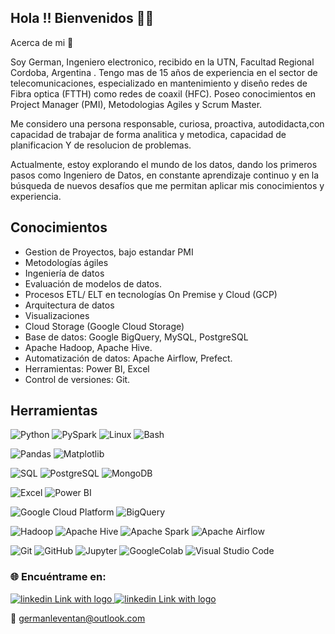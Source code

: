 ## Hola !! Bienvenidos  👋👋

Acerca de mi  👀


Soy German, Ingeniero electronico, recibido en la UTN, Facultad Regional Cordoba, Argentina .
Tengo mas de  15 años de experiencia en el sector de telecomunicaciones, especializado en mantenimiento y diseño redes de Fibra optica (FTTH) como redes de coaxil 
(HFC).
Poseo conocimientos en Project Manager (PMI), Metodologias Agiles y Scrum Master.

Me considero una persona responsable, curiosa, proactiva, autodidacta,con capacidad de trabajar de forma analitica y metodica, capacidad de planificacion Y de resolucion de problemas.

Actualmente, estoy explorando el mundo de los datos, dando los primeros pasos como Ingeniero de Datos, en constante aprendizaje continuo y en la búsqueda de nuevos desafíos que me permitan aplicar mis conocimientos y experiencia.


## Conocimientos 


- Gestion de Proyectos, bajo estandar PMI
- Metodologías ágiles
- Ingeniería de datos
- Evaluación de modelos de datos.
- Procesos ETL/ ELT en tecnologías On Premise y Cloud (GCP)
- Arquitectura de datos
- Visualizaciones
- Cloud Storage (Google Cloud Storage)
- Base de datos: Google BigQuery, MySQL, PostgreSQL
- Apache Hadoop, Apache Hive.
- Automatización de datos: Apache Airflow, Prefect.
- Herramientas: Power BI, Excel
- Control de versiones: Git.


## Herramientas


 ![Python](https://img.shields.io/badge/-Python-333333?style=flat&logo=python)   ![PySpark](https://img.shields.io/badge/-PySpark-333333?style=flat&logo=apache-spark&logoColor=orange) ![Linux](https://img.shields.io/badge/-Linux-333333?style=flat&logo=linux&logoColor=white) ![Bash](https://img.shields.io/badge/-Bash-333333?style=flat&logo=gnu-bash&logoColor=white)

 ![Pandas](https://img.shields.io/badge/-Pandas-333333?style=flat&logo=pandas) ![Matplotlib](https://img.shields.io/badge/-Matplotlib-333333?style=flat&logo=matplotlib)

 

  ![SQL](https://img.shields.io/badge/-SQL-333333?style=flat&logo=sql) ![PostgreSQL](https://img.shields.io/badge/-PostgreSQL-333333?style=flat&logo=postgresql&logoColor=white) ![MongoDB](https://img.shields.io/badge/-MongoDB-333333?style=flat&logo=mongodb&logoColor=green)

 ![Excel](https://img.shields.io/badge/-Excel-333333?style=flat&logo=microsoft-excel&logoColor=green) ![Power BI](https://img.shields.io/badge/-Power%20BI-333333?style=flat&logo=powerbi)


![Google Cloud Platform](https://img.shields.io/badge/-Google%20Cloud%20Platform-333333?style=flat&logo=google-cloud&logoColor=white) ![BigQuery](https://img.shields.io/badge/-BigQuery-333333?style=flat&logo=googlebigquery)

![Hadoop](https://img.shields.io/badge/-Hadoop-333333?style=flat&logo=apache-hadoop&logoColor=yellow)  ![Apache Hive](https://img.shields.io/badge/-Apache%20Hive-333333?style=flat&logo=apache-hive) ![Apache Spark](https://img.shields.io/badge/-Apache%20Spark-333333?style=flat&logo=apache-spark&logoColor=orange) ![Apache Airflow](https://img.shields.io/badge/-Apache%20Airflow-333333?style=flat&logo=apache-airflow&logoColor=white)



 ![Git](https://img.shields.io/badge/-Git-333333?style=flat&logo=git)
  ![GitHub](https://img.shields.io/badge/-GitHub-333333?style=flat&logo=github)
  ![Jupyter](https://img.shields.io/badge/-Jupyter-333333?style=flat&logo=jupyter)
  ![GoogleColab](https://img.shields.io/badge/-Google_Colab-333333?style=flat&logo=googlecolab&logoColor=F9AB00)
  ![Visual Studio Code](https://img.shields.io/badge/-Visual%20Studio%20Code-333333?style=flat&logo=visual-studio-code&logoColor=007ACC)

 


### 🌐 Encuéntrame en:

 



</a> 
<a href="https://www.linkedin.com/in/german-pablo-leventan-sago-7a5a6732/">
  <img src="https://img.shields.io/badge/linkedin-%230077B5.svg?style=for-the-badge&logo=linkedin&logoColor=white" alt="linkedin Link with logo">
</a>


</a> 
<a href="https://github.com/GermanPLS">
  <img src="https://img.shields.io/badge/github-%23121011.svg?style=for-the-badge&logo=github&logoColor=white" alt="linkedin Link with logo">
</a>

📧  germanleventan@outlook.com





